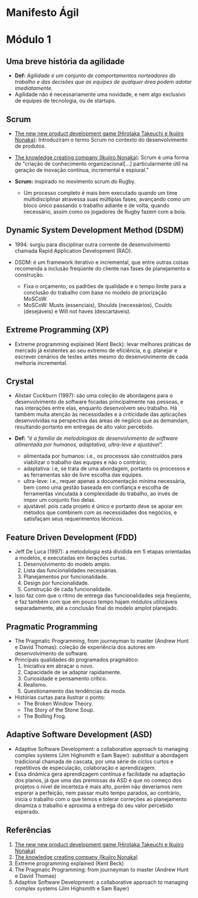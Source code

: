 # Manifesto Ágil

# Módulo 1

## Uma breve história da agilidade

*  **Def:** *Agilidade é um conjunto de comportamentos norteadores do trabalho e das decisões que as equipes de qualquer área podem adotar imediatamente.*
* Agilidade não é necessariamente uma novidade, e nem algo exclusivo de equipes de tecnologia, ou de startups.

## Scrum

* [The new new product development game (Hirotaka Takeuchi e Ikujiro Nonaka)](https://hbr.org/1986/01/the-new-new-product-development-game): Introduziram o termo Scrum no contexto do desenvolvimento de produtos.
* [The knowledge creating company (Ikujiro Nonaka)](https://hbr.org/2007/07/the-knowledge-creating-company): Scrum é uma forma de "criação de conhecimento organizacional[...] particularmente útil na geração de inovação contínua, incremental e espiural."

* **Scrum:** inspirado no movimento scrum do Rugby. 
    - Um processo completo é mais bem executado quando um time multidisciplinar atravessa suas múltiplas fases, avançando como um bloco único passando o trabalho adiante e de volta, quando necessário, assim como os jogadores de Rugby fazem com a bola.

## Dynamic System Development Method (DSDM)

* 1994: surgiu para disciplinar outra corrente de desenvolvimento chamada Rapid Application Development (RAD).

* DSDM: é um framework iterativo e incremental, que entre outras coisas recomenda a inclusão freqüente do cliente nas fases de planejamento e construção.
    - Fixa o orçamento, os padrões de qualidade e o tempo limite para a conclusão do trabalho com base no modelo de priorização MoSCoW.
    - MoSCoW: Musts (essenciais), Shoulds (necessários), Coulds (desejáveis) e Will not haves (descartáveis).

## Extreme Programming (XP)

* Extreme programming explained (Kent Beck): levar melhores práticas de mercado já existentes ao seu extremo de eficiência, e.g. planejar e escrever cenários de testes antes mesmo do desenvolvimente de cada melhoria incremental.

## Crystal

* Alistair Cockburn (1997): são uma coleção de abordagens para o desenvolvimento de software focadas principalmente nas pessoas, e nas interações entre elas, enquanto desenvolvem seu trabalho. Há também muita atenção às necessidades e à criticidade das aplicações desenvolvidas na perspectiva das áreas de negócio que as demandam, resultando portanto em entregas de alto valor percebido.

* **Def:** *"é a família de metodologias de desenvolvimento de software alimentada por humanos, adaptativa, ultra-leve e ajustável".*
    - alimentada por humanos: i.e., os processos são construídos para viabilizar o trabalho das equipes e não o contrário;
    - adaptativa: i.e, se trata de uma abordagem, portanto os processos e as ferramentas são de livre escolha das equipes.
    - ultra-leve: i.e., requer apenas a documentação mínima necessária, bem como uma gestão baseada em confiança e escolha de ferramentas vinculada à complexidade do trabalho, ao invés de impor um conjunto fixo delas.
    - ajustável: pois cada projeto é único e portanto deve se apoiar em métodos que combinem com as necessidades dos negócios, e satisfaçam seus requerimentos técnicos.

## Feature Driven Development (FDD)

* Jeff De Luca (1997): a metodologia está dividida em 5 etapas orientadas a modelos, e executadas em iterações curtas.
    1. Desenvolvimento do modelo amplo.
    1. Lista das funcionalidades necessárias.
    1. Planejamentos por funcionalidade.
    1. Design por funcionalidade.
    1. Construção de cada funcionalidade.
* Isso faz com que o ritmo de entrega das funcionalidades seja freqüente, e faz também com que em pouco tempo hajam módulos utilizáveis separadamente, até a conclusão final do modelo amplot planejado.

## Pragmatic Programming

* The Pragmatic Programming, from journeyman to master (Andrew Hunt e David Thomas): coleção de experiência dos autores em desenvolvimento de software.
* Principais qualidades do programados pragmático:
    1. Iniciativa em abraçar o novo.
    1. Capacidade de se adaptar rapidamente.
    1. Curiosidade e pensamento crítico.
    1. Realismo.
    1. Questionamento das tendências da moda.
* Histórias curtas para ilustrar o ponto:
    - The Broken Window Theory.
    - The Story of the Stone Soup.
    - The Boilling Frog.

## Adaptive Software Development (ASD)

* Adaptive Software Development: a collaborative approach to managing complex systems (Jim Highsmith e Sam Bayer): substituir a abordagem tradicional chamada de cascata, por uma série de ciclos curtos e repetitivos de especulação, colaboração e aprendizagem.
* Essa dinâmica gera aprendizagem contínua e facilidade na adaptação dos planos, já que uma das premissas da ASD é que no começo dos projetos o nível de incerteza é mais alto, porém não deveríamos nem esperar a perfeição, nem passar muito tempo parados, ao contrário, inicia o trabalho com o que temos e tolerar correções ao planejamento dinamiza o trabalho e aproxima a entrega do seu valor percebido esperado.



## Referências

1. [The new new product development game (Hirotaka Takeuchi e Ikujiro Nonaka)](https://hbr.org/1986/01/the-new-new-product-development-game)
1. [The knowledge creating company (Ikujiro Nonaka)](https://hbr.org/2007/07/the-knowledge-creating-company)
1. Extreme programming explained (Kent Beck)
1. The Pragmatic Programming: from journeyman to master (Andrew Hunt e David Thomas)
1. Adaptive Software Development: a collaborative approach to managing complex systems (Jim Highsmith e Sam Bayer)